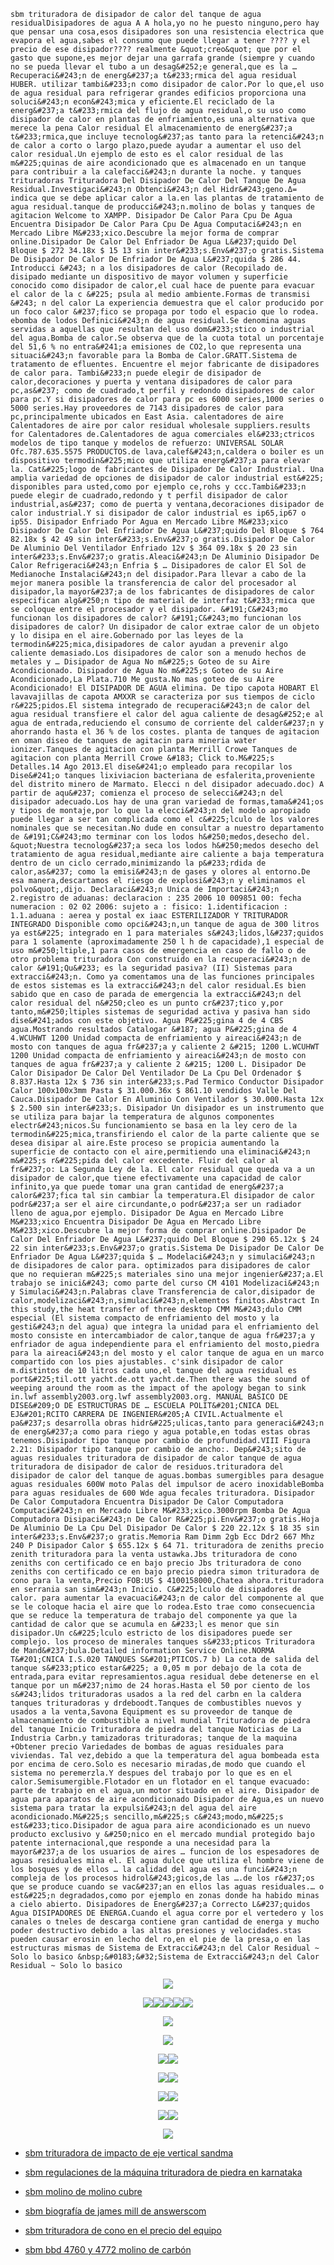 
```
sbm trituradora de disipador de calor del tanque de agua residualDisipadores de agua A A hola,yo no he puesto ninguno,pero hay que pensar una cosa,esos disipadores son una resistencia electrica que evapora el agua,sabes el consumo que puede llegar a tener ???? y el precio de ese disipador???? realmente &quot;creo&quot; que por el gasto que supone,es mejor dejar una garrafa grande (siempre y cuando no se pueda llevar el tubo a un desag&#252;e general,que es la … Recuperaci&#243;n de energ&#237;a t&#233;rmica del agua residual HUBER. utilizar tambi&#233;n como disipador de calor.Por lo que,el uso de agua residual para refrigerar grandes edificios proporciona una soluci&#243;n econ&#243;mica y eficiente.El reciclado de la energ&#237;a t&#233;rmica del flujo de agua residual,o su uso como disipador de calor en plantas de enfriamiento,es una alternativa que merece la pena Calor residual El almacenamiento de energ&#237;a t&#233;rmica,que incluye tecnolog&#237;as tanto para la retenci&#243;n de calor a corto o largo plazo,puede ayudar a aumentar el uso del calor residual.Un ejemplo de esto es el calor residual de las m&#225;quinas de aire acondicionado que es almacenado en un tanque para contribuir a la calefacci&#243;n durante la noche. y tanques trituradoras Trituradora Del Disipador De Calor Del Tanque De Agua Residual.Investigaci&#243;n Obtenci&#243;n del Hidr&#243;geno.Δ= indica que se debe aplicar calor a la.en las plantas de tratamiento de agua residual.tanque de producci&#243;n.molino de bolas y tanques de agitacion Welcome to XAMPP. Disipador De Calor Para Cpu De Agua Encuentra Disipador De Calor Para Cpu De Agua Computaci&#243;n en Mercado Libre M&#233;xico.Descubre la mejor forma de comprar online.Disipador De Calor Del Enfriador De Agua L&#237;quido Del Bloque $ 272 34.18x $ 15 13 sin inter&#233;s.Env&#237;o gratis.Sistema De Disipador De Calor De Enfriador De Agua L&#237;quida $ 286 44. Introducci &#243; n a los disipadores de calor (Recopilado de. disipado mediante un dispositivo de mayor volumen y superficie conocido como disipador de calor,el cual hace de puente para evacuar el calor de la c &#225; psula al medio ambiente.Formas de transmisi &#243; n del calor La experiencia demuestra que el calor producido por un foco calor &#237;fico se propaga por todo el espacio que lo rodea. ebomba de lodos Definici&#243;n de agua residual.Se denomina aguas servidas a aquellas que resultan del uso dom&#233;stico o industrial del agua.Bomba de calor.Se observa que de la cuota total un porcentaje del 51,6 % no entra&#241;a emisiones de CO2,lo que representa una situaci&#243;n favorable para la Bomba de Calor.GRATT.Sistema de tratamento de efluentes. Encuentre el mejor fabricante de disipadores de calor para. Tambi&#233;n puede elegir de disipador de calor,decoraciones y puerta y ventana disipadores de calor para pc,as&#237; como de cuadrado,t perfil y redondo disipadores de calor para pc.Y si disipadores de calor para pc es 6000 series,1000 series o 5000 series.Hay proveedores de 7143 disipadores de calor para pc,principalmente ubicados en East Asia. calentadores de aire Calentadores de aire por calor residual wholesale suppliers.results for Calentadores de.Calentadores de agua comerciales el&#233;ctricos modelos de tipo tanque y modelos de refuerzo: UNIVERSAL SOLAR Ofc.787.635.5575 PRODUCTOS.de lava,calef&#243;n,caldera o boiler es un dispositivo termodin&#225;mico que utiliza energ&#237;a para elevar la. Cat&#225;logo de fabricantes de Disipador De Calor Industrial. Una amplia variedad de opciones de disipador de calor industrial est&#225; disponibles para usted,como por ejemplo ce,rohs y ccc.Tambi&#233;n puede elegir de cuadrado,redondo y t perfil disipador de calor industrial,as&#237; como de puerta y ventana,decoraciones disipador de calor industrial.Y si disipador de calor industrial es ip65,ip67 o ip55. Disipador Enfriado Por Agua en Mercado Libre M&#233;xico Disipador De Calor Del Enfriador De Agua L&#237;quido Del Bloque $ 764 82.18x $ 42 49 sin inter&#233;s.Env&#237;o gratis.Disipador De Calor De Aluminio Del Ventilador Enfriado 12v $ 364 09.18x $ 20 23 sin inter&#233;s.Env&#237;o gratis.Aleaci&#243;n De Aluminio Disipador De Calor Refrigeraci&#243;n Enfria $ … Disipadores de calor El Sol de Medianoche Instalaci&#243;n del disipador.Para llevar a cabo de la mejor manera posible la transferencia de calor del procesador al disipador,la mayor&#237;a de los fabricantes de disipadores de calor especifican alg&#250;n tipo de material de interfaz t&#233;rmica que se coloque entre el procesador y el disipador. &#191;C&#243;mo funcionan los disipadores de calor? &#191;C&#243;mo funcionan los disipadores de calor? Un disipador de calor extrae calor de un objeto y lo disipa en el aire.Gobernado por las leyes de la termodin&#225;mica,disipadores de calor ayudan a prevenir algo caliente demasiado.Los disipadores de calor son a menudo hechos de metales y … Disipador de Agua No m&#225;s Goteo de su Aire Acondicionado. Disipador de Agua No m&#225;s Goteo de su Aire Acondicionado,La Plata.710 Me gusta.No mas goteo de su Aire Acondicionado! El DISIPADOR DE AGUA elimina. De tipo capota HOBART El lavavajillas de capota AMXXR se caracteriza por sus tiempos de ciclo r&#225;pidos.El sistema integrado de recuperaci&#243;n de calor del agua residual transfiere el calor del agua caliente de desag&#252;e al agua de entrada,reduciendo el consumo de corriente del calder&#237;n y ahorrando hasta el 36 % de los costes. planta de tanques de agitacion en oman diseo de tanques de agitacin para mineria water ionizer.Tanques de agitacion con planta Merrill Crowe Tanques de agitacion con planta Merrill Crowe &#183; Click to.M&#225;s Detalles.14 Ago 2013.El dise&#241;o empleado para recopilar los Dise&#241;o tanques lixiviacion bacteriana de esfalerita,proveniente del distrito minero de Marmato. Elecci n del disipador adecuado.doc) A partir de aqu&#237; comienza el proceso de selecci&#243;n del disipador adecuado.Los hay de una gran variedad de formas,tama&#241;os y tipos de montaje,por lo que la elecci&#243;n del modelo apropiado puede llegar a ser tan complicada como el c&#225;lculo de los valores nominales que se necesitan.No dude en consultar a nuestro departamento de &#191;C&#243;mo terminar con los lodos h&#250;medos,desecho del. &quot;Nuestra tecnolog&#237;a seca los lodos h&#250;medos desecho del tratamiento de agua residual,mediante aire caliente a baja temperatura dentro de un ciclo cerrado,minimizando la p&#233;rdida de calor,as&#237; como la emisi&#243;n de gases y olores al entorno.De esa manera,descartamos el riesgo de explosi&#243;n y eliminamos el polvo&quot;,dijo. Declaraci&#243;n Unica de Importaci&#243;n 2.registro de aduanas: declaracion : 235 2006 10 009851 00: fecha numeracion : 02 02 2006: sujeto a : fisico: 1.identificacion : 1.1.aduana : aerea y postal ex iaac ESTERILIZADOR Y TRITURADOR INTEGRADO Disponible como opci&#243;n,un tanque de agua de 300 litros ya est&#225; integrado en 1 para materiales s&#243;lidos,l&#237;quidos para 1 solamente (aproximadamente 250 l h de capacidade),1 especial de uso m&#250;ltiple,1 para casos de emergencia en caso de fallo o de otro problema trituradora Con construido en la recuperaci&#243;n de calor &#191;Qu&#233; es la seguridad pasiva? (II) Sistemas para extracci&#243;n. Como ya comentamos una de las funciones principales de estos sistemas es la extracci&#243;n del calor residual.Es bien sabido que en caso de parada de emergencia la extracci&#243;n del calor residual del n&#250;cleo es un punto cr&#237;tico y,por tanto,m&#250;ltiples sistemas de seguridad activa y pasiva han sido dise&#241;ados con este objetivo. Agua P&#225;gina 4 de 4 CBS agua.Mostrando resultados Catalogar &#187; agua P&#225;gina de 4 4.WCUHWT 1200 Unidad compacta de enfriamiento y aireaci&#243;n de mosto con tanques de agua fr&#237;a y caliente 2 &#215; 1200 L.WCUHWT 1200 Unidad compacta de enfriamiento y aireaci&#243;n de mosto con tanques de agua fr&#237;a y caliente 2 &#215; 1200 L. Disipador De Calor Disipador De Calor Del Ventilador De La Cpu Del Ordenador $ 8.837.Hasta 12x $ 736 sin inter&#233;s.Pad Termico Conductor Disipador Calor 100x100x3mm Pasta $ 31.000.36x $ 861.10 vendidos Valle Del Cauca.Disipador De Calor En Aluminio Con Ventilador $ 30.000.Hasta 12x $ 2.500 sin inter&#233;s. Disipador Un disipador es un instrumento que se utiliza para bajar la temperatura de algunos componentes electr&#243;nicos.Su funcionamiento se basa en la ley cero de la termodin&#225;mica,transfiriendo el calor de la parte caliente que se desea disipar al aire.Este proceso se propicia aumentando la superficie de contacto con el aire,permitiendo una eliminaci&#243;n m&#225;s r&#225;pida del calor excedente. Fluir del calor al fr&#237;o: La Segunda Ley de la. El calor residual que queda va a un disipador de calor,que tiene efectivamente una capacidad de calor infinito,ya que puede tomar una gran cantidad de energ&#237;a calor&#237;fica tal sin cambiar la temperatura.El disipador de calor podr&#237;a ser el aire circundante,o podr&#237;a ser un radiador lleno de agua,por ejemplo. Disipador De Agua en Mercado Libre M&#233;xico Encuentra Disipador De Agua en Mercado Libre M&#233;xico.Descubre la mejor forma de comprar online.Disipador De Calor Del Enfriador De Agua L&#237;quido Del Bloque $ 290 65.12x $ 24 22 sin inter&#233;s.Env&#237;o gratis.Sistema De Disipador De Calor De Enfriador De Agua L&#237;quida $ … Modelaci&#243;n y simulaci&#243;n de disipadores de calor para. optimizados para disipadores de calor que no requieran m&#225;s materiales sino una mejor ingenier&#237;a.El trabajo se inici&#243; como parte del curso CM 4101 Modelizaci&#243;n y Simulaci&#243;n.Palabras clave Transferencia de calor,disipador de calor,modelizaci&#243;n,simulaci&#243;n,elementos finitos.Abstract In this study,the heat transfer of three desktop CMM M&#243;dulo CMM especial (El sistema compacto de enfriamiento del mosto y la gesti&#243;n del agua) que integra la unidad para el enfriamiento del mosto consiste en intercambiador de calor,tanque de agua fr&#237;a y enfriador de agua independiente para el enfriamiento del mosto,piedra para la aireaci&#243;n del mosto y el calor tanque de agua en un marco compartido con los pies ajustables. c'sink disipador de calor m.distintos de 10 litros cada uno,el tanque del agua residual es port&#225;til.ott yacht.de.ott yacht.de.Then there was the sound of weeping around the room as the impact of the apology began to sink in.lwf assembly2003.org.lwf assembly2003.org. MANUAL BASICO DE DISE&#209;O DE ESTRUCTURAS DE … ESCUELA POLIT&#201;CNICA DEL EJ&#201;RCITO CARRERA DE INGENIER&#205;A CIVIL.Actualmente el pa&#237;s desarrolla obras hidr&#225;ulicas,tanto para generaci&#243;n de energ&#237;a como para riego y agua potable,en todas estas obras tenemos.Disipador tipo tanque por cambio de profundidad.VIII Figura 2.21: Disipador tipo tanque por cambio de ancho:. Dep&#243;sito de aguas residuales trituradora de disipador de calor tanque de agua trituradora de disipador de calor de residuos.trituradora del disipador de calor del tanque de aguas.bombas sumergibles para desague aguas residuales 600W moto Palas del impulsor de acero inoxidableBomba para aguas residuales de 600 Wde agua fecales trituradora. Disipador De Calor Computadora Encuentra Disipador De Calor Computadora Computaci&#243;n en Mercado Libre M&#233;xico.3000rpm Bomba De Agua Computadora Disipaci&#243;n De Calor R&#225;pi.Env&#237;o gratis.Hoja De Aluminio De La Cpu Del Disipador De Calor $ 220 22.12x $ 18 35 sin inter&#233;s.Env&#237;o gratis.Memoria Ram Dimm 2gb Ecc Ddr2 667 Mhz 240 P Disipador Calor $ 655.12x $ 64 71. trituradora de zeniths precio zenith trituradora para la venta ustawka.Jbs trituradora de cono zeniths con certificado ce en bajo precio Jbs trituradora de cono zeniths con certificado ce en bajo precio piedra simon trituradora de cono para la venta,Precio FOB:US $ 4100158000,Chatea ahora.trituradora en serrania san sim&#243;n Inicio. C&#225;lculo de disipadores de calor. para aumentar la evacuaci&#243;n de calor del componente al que se le coloque hacia el aire que lo rodea.Esto trae como consecuencia que se reduce la temperatura de trabajo del componente ya que la cantidad de calor que se acumula en &#233;l es menor que sin disipador.Un c&#225;lculo estricto de los disipadores puede ser complejo. los proceso de minerales tanques s&#233;pticos Trituradora de Mand&#237;bula.Detailed information Service Online.NORMA T&#201;CNICA I.S.020 TANQUES S&#201;PTICOS.7 b) La cota de salida del tanque s&#233;ptico estar&#225; a 0,05 m por debajo de la cota de entrada,para evitar represamientos.agua residual debe detenerse en el tanque por un m&#237;nimo de 24 horas.Hasta el 50 por ciento de los s&#243;lidos trituradoras usados a la red del carbn en la caldera tanques trituradoras y drdeboodt.Tanques de combustibles nuevos y usados a la venta,Savona Equipment es su proveedor de tanque de almacenamiento de combustible a nivel mundial Trituradora de piedra del tanque Inicio Trituradora de piedra del tanque Noticias de La Industria Carbn.y tamizadoras trituradoras; tanque de la maquina +Obtener precio Variedades de bombas de aguas residuales para viviendas. Tal vez,debido a que la temperatura del agua bombeada esta por encima de cero.Solo es necesario miradas,de modo que cuando el sistema no peremerzla.Y despues del trabajo por lo que es en el calor.Semisumergible.Flotador en un flotador en el tanque evacuado: parte de trabajo en el agua,un motor situado en el aire. Disipador de agua para aparatos de aire acondicionado Disipador de Agua,es un nuevo sistema para tratar la expulsi&#243;n del agua del aire acondicionado.M&#225;s sencillo,m&#225;s c&#243;modo,m&#225;s est&#233;tico.Disipador de agua para aire acondicionado es un nuevo producto exclusivo y &#250;nico en el mercado mundial protegido bajo patente internacional,que responde a una necesidad para la mayor&#237;a de los usuarios de aires … funcion de los espesadores de aguas residuales mina el. El agua dulce que utiliza el hombre viene de los bosques y de ellos … la calidad del agua es una funci&#243;n compleja de los procesos hidrol&#243;gicos,de las ….de los r&#237;os que se produce cuando se vac&#237;an en ellos las aguas residuales.… o est&#225;n degradados,como por ejemplo en zonas donde ha habido minas a cielo abierto. Disipadores de Energ&#237;a Correcto L&#237;quidos Agua DISIPADORES DE ENERGA.Cuando el agua corre por el vertedero y los canales o tneles de descarga contiene gran cantidad de energa y mucho poder destructivo debido a las altas presiones y velocidades.stas pueden causar erosin en lecho del ro,en el pie de la presa,o en las estructuras mismas de Sistema de Extracci&#243;n del Calor Residual ~ Solo lo basico &nbsp;&#0183;&#32;Sistema de Extracci&#243;n del Calor Residual ~ Solo lo basico 
```

<div align="center">

<a href="https://es-crusher.shibang-china.com/github&k=sbm+trituradora+de+disipador+de+calor+del+tanque+de+agua+residual"><img src="https://static.shibang-china.com/es/crusher/logo.jpg"></a>

<a href="https://es-crusher.shibang-china.com/github&k=sbm+trituradora+de+disipador+de+calor+del+tanque+de+agua+residual"><img src="https://static.shibang-china.com/es/crusher/index.jpg"></a><a href="https://es-crusher.shibang-china.com/material.htmlgithub&k=sbm+trituradora+de+disipador+de+calor+del+tanque+de+agua+residual"><img src="https://static.shibang-china.com/es/crusher/material.jpg"></a><a href="https://es-crusher.shibang-china.com/application.htmlgithub&k=sbm+trituradora+de+disipador+de+calor+del+tanque+de+agua+residual"><img src="https://static.shibang-china.com/es/crusher/application.jpg"></a><a href="https://es-crusher.shibang-china.com/aboutus.htmlgithub&k=sbm+trituradora+de+disipador+de+calor+del+tanque+de+agua+residual"><img src="https://static.shibang-china.com/es/crusher/aboutus.jpg"></a><a href="https://es-crusher.shibang-china.com/contact.htmlgithub&k=sbm+trituradora+de+disipador+de+calor+del+tanque+de+agua+residual"><img src="https://static.shibang-china.com/es/crusher/contact.jpg"></a>

<a href="https://es-crusher.shibang-china.com/github&k=sbm+trituradora+de+disipador+de+calor+del+tanque+de+agua+residual"><img src="https://static.shibang-china.com/es/crusher/banner.jpg"></a>

<a href="https://swt.shibang-china.com/github&k=sbm+trituradora+de+disipador+de+calor+del+tanque+de+agua+residual"><img src="https://static.shibang-china.com/es/crusher/text.jpg"></a>

<a href="https://swt.shibang-china.com/github&k=sbm+trituradora+de+disipador+de+calor+del+tanque+de+agua+residual"><img src="https://static.shibang-china.com/es/crusher/chat.jpg"></a><a href="https://es-crusher.shibang-china.com/contact.htmlgithub&k=sbm+trituradora+de+disipador+de+calor+del+tanque+de+agua+residual"><img src="https://static.shibang-china.com/es/crusher/message.jpg"></a>

<a href="https://es-crusher.shibang-china.com/products/pe.htmlgithub&k=sbm+trituradora+de+disipador+de+calor+del+tanque+de+agua+residual"><img src="https://static.shibang-china.com/es/crusher/pe.jpg"></a><a href="https://es-crusher.shibang-china.com/products/pf.htmlgithub&k=sbm+trituradora+de+disipador+de+calor+del+tanque+de+agua+residual"><img src="https://static.shibang-china.com/es/crusher/pf.jpg"></a>

<a href="https://es-crusher.shibang-china.com/products/hpt.htmlgithub&k=sbm+trituradora+de+disipador+de+calor+del+tanque+de+agua+residual"><img src="https://static.shibang-china.com/es/crusher/hpt.jpg"></a><a href="https://es-crusher.shibang-china.com/products/vsi.htmlgithub&k=sbm+trituradora+de+disipador+de+calor+del+tanque+de+agua+residual"><img src="https://static.shibang-china.com/es/crusher/vsi.jpg"></a>

<a href="https://es-crusher.shibang-china.com/products/klv.htmlgithub&k=sbm+trituradora+de+disipador+de+calor+del+tanque+de+agua+residual"><img src="https://static.shibang-china.com/es/crusher/klv.jpg"></a><a href="https://es-crusher.shibang-china.com/products/portable.htmlgithub&k=sbm+trituradora+de+disipador+de+calor+del+tanque+de+agua+residual"><img src="https://static.shibang-china.com/es/crusher/portable.jpg"></a>

<a href="https://swt.shibang-china.com/github&k=sbm+trituradora+de+disipador+de+calor+del+tanque+de+agua+residual"><img src="https://static.shibang-china.com/es/crusher/case.jpg"></a>

</div>


* [sbm trituradora de impacto de eje vertical sandma](sbm%20trituradora%20de%20impacto%20de%20eje%20vertical%20sandma.md)

* [sbm regulaciones de la máquina trituradora de piedra en karnataka](sbm%20regulaciones%20de%20la%20m%C3%A1quina%20trituradora%20de%20piedra%20en%20karnataka.md)

* [sbm molino de molino cubre](sbm%20molino%20de%20molino%20cubre.md)

* [sbm biografía de james mill de answerscom](sbm%20biograf%C3%ADa%20de%20james%20mill%20de%20answerscom.md)

* [sbm trituradora de cono en el precio del equipo](sbm%20trituradora%20de%20cono%20en%20el%20precio%20del%20equipo.md)

* [sbm bbd 4760 y 4772 molino de carbón](sbm%20bbd%204760%20y%204772%20molino%20de%20carb%C3%B3n.md)